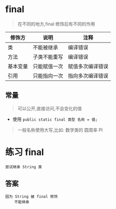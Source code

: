 # final
> 在不同的地方,final 修饰后有不同的作用

| 修饰方 | 说明 | 注释 |
|---|---|---|
| 类 | 不能被继承 | 编译错误 |
| 方法 | 子类不能重写 | 编译错误 |
| 基本变量 | 只能赋值一次 | 赋值多次编译错误 |
| 引用 | 只能指向一次 | 指向多次编译错误 |

## 常量
> 可以公开,直接访问,不会变化的值

* 使用 ```public static final 类型 名称 = 值;```
> 一般名称使用大写,比如: 数学类的 圆周率 PI

# 练习 final

```text
尝试继承 String 类
```

## 答案

```text
因为 String 被 final 修饰
	不能继承
```